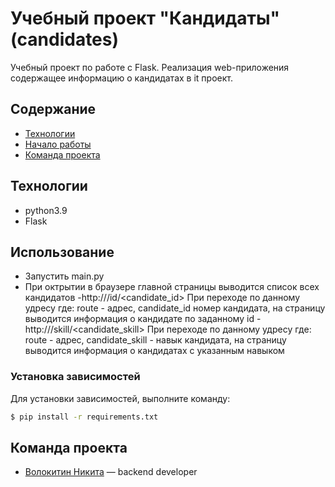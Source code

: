 # Учебный проект "Кандидаты" (candidates)
Учебный проект по работе с Flask. Реализация web-приложения содержащее информацию о кандидатах в it проект.

## Содержание
- [Технологии](#технологии)
- [Начало работы](#начало-работы)
- [Команда проекта](#команда-проекта)

## Технологии
- python3.9
- Flask

## Использование
- Запустить main.py
- При октрытии в браузере главной страницы выводится список всех кандидатов
-http://<route>/id/<candidate_id> При переходе по данному удресу где: route - адрес, candidate_id номер кандидата, на страницу выводится информация о кандидате по заданному id
-http://<route>/skill/<candidate_skill> При переходе по данному удресу где: route - адрес, candidate_skill - навык кандидата, на страницу выводится информация о кандидатах  с указанным навыком

### Установка зависимостей
Для установки зависимостей, выполните команду:
```sh
$ pip install -r requirements.txt
```

## Команда проекта
- [Волокитин Никита](https://github.com/vvvolokitin) — backend developer
